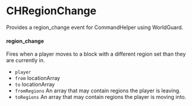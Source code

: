 CHRegionChange
=====
Provides a region_change event for CommandHelper using WorldGuard.

#### region_change
Fires when a player moves to a block with a different region set than they are currently in.
* `player`
* `from` locationArray
* `to` locationArray
* `fromRegions` An array that may contain regions the player is leaving.
* `toRegions` An array that may contain regions the player is moving into.